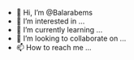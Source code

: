 - 👋 Hi, I’m @Balarabems
- 👀 I’m interested in ...
- 🌱 I’m currently learning ...
- 💞️ I’m looking to collaborate on ...
- 📫 How to reach me ...

<!---
Balarabems/Balarabems is a ✨ special ✨ repository because its `README.md` (this file) appears on your GitHub profile.
You can click the Preview link to take a look at your changes.
--->
